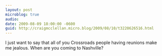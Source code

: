 ```yaml
---
layout: post
microblog: true
audio: 
date: 2009-08-09 18:00:00 -0600
guid: http://craigmcclellan.micro.blog/2009/08/10/t3220626516.html
---
```

I just want to say that all of you Crossroads people having reunions make me jealous.  When are you coming to Nashville?
